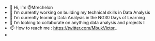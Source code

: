 - 👋 Hi, I’m @Mrechelon
- 👀 I’m currently working on building my technical skills in Data Analysis
- 🌱 I’m currently learning Data Analysis in the NG30 Days of Learning
- 💞️ I’m looking to collaborate on anything data analysis and projects  I
- 📫 How to reach me : https://twitter.com/MbukVictor_
- 

<!---
Mrechelon/Mrechelon is a ✨ special ✨ repository because its `README.md` (this file) appears on your GitHub profile.
You can click the Preview link to take a look at your changes.
--->
